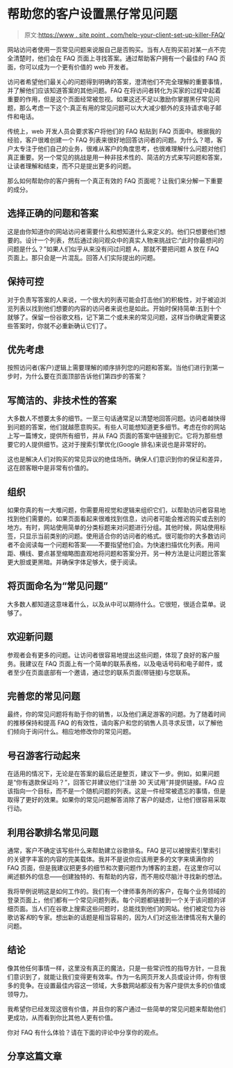 # 帮助您的客户设置黑仔常见问题

> 原文:[https://www . site point . com/help-your-client-set-up-killer-FAQ/](https://www.sitepoint.com/help-your-client-set-up-killer-faq/)

网站访问者使用一页常见问题来说服自己是否购买。当有人在购买前对某一点不完全清楚时，他们会在 FAQ 页面上寻找答案。通过帮助客户拥有一个最佳的 FAQ 页面，你可以成为一个更有价值的 web 开发者。

访问者希望他们最关心的问题得到明确的答案，澄清他们不完全理解的重要事情，并了解他们应该知道答案的其他问题。FAQ 在将访问者转化为买家的过程中起着重要的作用，但是这个页面经常被忽视。如果这还不足以激励你掌握黑仔常见问题，那么考虑一下这个:真正有用的常见问题可以大大减少额外的支持请求电子邮件和电话。

传统上，web 开发人员会要求客户将他们的 FAQ 粘贴到 FAQ 页面中。根据我的经验，客户很难创建一个 FAQ 列表来很好地回答访问者的问题。为什么？嗯，客户太专注于他们自己的业务，很难从客户的角度思考，也很难理解什么问题对他们真正重要。另一个常见的挑战是用一种非技术性的、简洁的方式来写问题和答案，让读者理解和结束，而不只是提出更多的问题。

那么如何帮助你的客户拥有一个真正有效的 FAQ 页面呢？让我们来分解一下重要的成分。

## 选择正确的问题和答案

这是由你知道你的网站访问者需要什么和想知道什么来定义的。他们只想要他们想要的。设计一个列表，然后通过询问观众中的真实人物来挑战它:“此时你最想问的问题是什么？”如果人们似乎从来没有问过问题 A，那就不要把问题 A 放在 FAQ 页面上。那只会是一片混乱。回答人们实际提出的问题。

## 保持可控

对于负责写答案的人来说，一个很大的列表可能会打击他们的积极性，对于被迫浏览列表以找到他们想要的内容的访问者来说也是如此。开始时保持简单:五到十个就够了。保留一份谷歌文档，记下第二个或未来的常见问题，这样当你确定需要这些答案时，你就不必重新确认它们了。

## 优先考虑

按照访问者(客户)逻辑上需要理解的顺序排列您的问题和答案。当他们进行到第一步时，为什么要在页面顶部告诉他们第四步的答案？

## 写简洁的、非技术性的答案

大多数人不想要太多的细节。一至三句话通常足以清楚地回答问题。访问者越快得到问题的答案，他们就越愿意购买。有些人可能想知道更多细节。考虑在你的网站上写一篇博文，提供所有细节，并从 FAQ 页面的答案中链接到它。它将为那些想要它的人提供细节。这对于搜索引擎优化(Google 排名)来说也是非常好的。

这也是解决人们对购买的常见异议的绝佳场所。确保人们意识到你的保证和差异，这在顾客眼中是非常有价值的。

## 组织

如果你真的有一大堆问题，你需要用视觉和逻辑来组织它们，以帮助访问者容易地找到他们需要的。如果页面看起来很难找到信息，访问者可能会推迟购买或去别的地方。有时，网站使用简单的分类标题来对问题进行分组。其他时候，网站使用标签，只显示当前类别的问题。使用适合你的访问者的格式。很可能你的大多数访问者不会阅读每一个问题和答案——不要指望他们会。为快速扫描优化列表。用间距、横线、要点甚至缩略图直观地将问题和答案分开。另一种方法是让问题比答案更大胆或更黑暗。并确保字体足够大，便于阅读。

## 将页面命名为“常见问题”

大多数人都知道这意味着什么，以及从中可以期待什么。它很短，很适合菜单。说够了。

## 欢迎新问题

参观者会有更多的问题。让访问者很容易地提出这些问题，体现了良好的客户服务。我建议在 FAQ 页面上有一个简单的联系表格，以及电话号码和电子邮件，或者至少在页面底部有一个邀请，通过您的联系页面(带链接)与您联系。

## 完善您的常见问题

最终，你的常见问题将有助于你的销售，以及他们满足游客的问题。为了随着时间的推移保持和提高 FAQ 的有效性，请向客户和您的销售人员寻求反馈，以了解他们倾向于询问什么。相应地修改你的常见问题。

## 号召游客行动起来

在适用的情况下，无论是在答案的最后还是整页，建议下一步。例如，如果问题是“你有退款保证吗？”，回答它并建议他们“注册 30 天试用”并提供链接。FAQ 应该指向一个目标，而不是一个随机问题的列表。这是一件经常被遗忘的事情，但是取得了更好的效果。如果你的常见问题解答消除了客户的疑虑，让他们很容易采取行动。

## 利用谷歌排名常见问题

通常，客户不确定该写些什么来帮助建立谷歌排名。FAQ 是可以被搜索引擎索引的关键字丰富的内容的完美载体。我并不是说你应该用更多的文字来填满你的 FAQ 页面，但是我建议把更多的细节和次要问题作为博客的主题，在这里你可以阐述额外的信息——创建独特的、有帮助的内容，而不用绞尽脑汁寻找新的想法。

我将举例说明这是如何工作的。我们有一个律师事务所的客户，在每个业务领域的登录页面上，他们都有一个常见问题列表。每个问题都链接到一个关于该问题的详细页面。当人们在谷歌上搜索这些问题时，总能找到他们的网站。他们被定位为谷歌访客*和*的专家。想出新的话题是相当容易的，因为人们对这些法律情况有大量的问题。

## 结论

像其他任何事情一样，这里没有真正的魔法，只是一些常识性的指导方针，一旦我们意识到了，就能让我们变得更有效率。作为一名网页开发人员或设计师，你有很多的竞争。在设置最佳内容这一领域，大多数网站都没有为客户提供太多的价值或领导力。

我希望你已经发现这很有价值，并且你的客户通过一些简单的常见问题来帮助他们更成功，从而看到你比其他人更有价值。

你对 FAQ 有什么体验？请在下面的评论中分享你的观点。

## 分享这篇文章